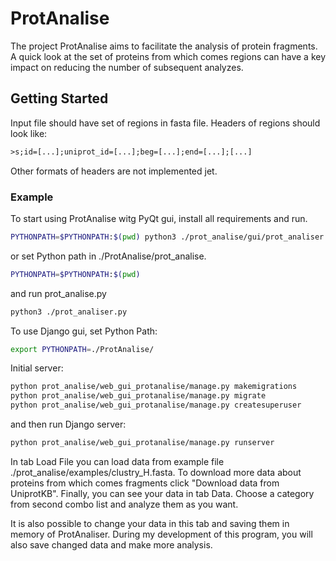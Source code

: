 # ProtAnalise

The project ProtAnalise aims to facilitate the analysis of protein fragments. A quick look at the set of proteins from which comes regions can have a key impact on reducing the number of subsequent analyzes.

## Getting Started

Input file should have set of regions in fasta file. Headers of regions should look like:
```txt
>s;id=[...];uniprot_id=[...];beg=[...];end=[...];[...]
```

Other formats of headers are not implemented jet.

### Example

To start using ProtAnalise witg PyQt gui, install all requirements and run.

```bash
PYTHONPATH=$PYTHONPATH:$(pwd) python3 ./prot_analise/gui/prot_analiser.py
```
or set Python path in ./ProtAnalise/prot_analise.

```bash
PYTHONPATH=$PYTHONPATH:$(pwd)
```

and run prot_analise.py 

```bash
python3 ./prot_analiser.py
```

To use Django gui, set Python Path:

```bash
export PYTHONPATH=./ProtAnalise/
```

Initial server:

```bash
python prot_analise/web_gui_protanalise/manage.py makemigrations
python prot_analise/web_gui_protanalise/manage.py migrate
python prot_analise/web_gui_protanalise/manage.py createsuperuser
```

and then run Django server:

```bash
python prot_analise/web_gui_protanalise/manage.py runserver
```

In tab Load File you can load data from example file ./prot_analise/examples/clustry_H.fasta. To download more data about 
proteins from which comes fragments click "Download data from UniprotKB". 
Finally, you can see your data in tab Data. Choose a category from second combo list and analyze them as you want.

It is also possible to change your data in this tab and saving them in memory of ProtAnaliser. During my development of 
this program, you will also save changed data and make more analysis. 
 